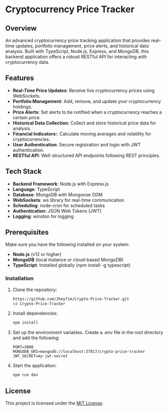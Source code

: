 # Cryptocurrency Price Tracker
## Overview
An advanced cryptocurrency price tracking application that provides real-time updates, portfolio management, price alerts, and historical data analysis. Built with TypeScript, Node.js, Express, and MongoDB, this backend application offers a robust RESTful API for interacting with cryptocurrency data.

## Features
* **Real-Time Price Updates**: Receive live cryptocurrency prices using WebSockets.
* **Portfolio Management**: Add, remove, and update your cryptocurrency holdings.
* **Price Alerts**: Set alerts to be notified when a cryptocurrency reaches a certain price.
* **Historical Data Collection**: Collect and store historical price data for analysis.
* **Financial Indicators:**: Calculate moving averages and volatility for cryptocurrencies.
* **User Authentication**: Secure registration and login with JWT authentication.
* **RESTful API**: Well-structured API endpoints following REST principles.
 
## Tech Stack
* **Backend Framework**: Node.js with Express.js
* **Language**: TypeScript
* **Database**: MongoDB with Mongoose ODM
* **WebSockets**: ws library for real-time communication
* **Scheduling**: node-cron for scheduled tasks
* **Authentication**: JSON Web Tokens (JWT)
* **Logging**: winston for logging

## Prerequisites
Make sure you have the following installed on your system:

* **Node.js** (v12 or higher)
* **MongoDB** (local instance or cloud-based MongoDB)
* **TypeScript**: Installed globally (npm install -g typescript)

### Installation
1. Clone the repository:
   ```bash
   https://github.com/JheyTim/Crypto-Price-Tracker.git
   cd Crypto-Price-Tracker
   ```
2. Install dependencies:
   ```bash
   npm install
   ```
3. Set up the environment variables. Create a .env file in the root directory and add the following:
   ```env
   PORT=3000
   MONGODB_URI=mongodb://localhost:27017/crypto-price-tracker
   JWT_SECRET=my-jwt-secret
   ```
4. Start the application:
   ```bash
   npm run dev
   ```
## License
This project is licensed under the [MIT License](LICENSE).
